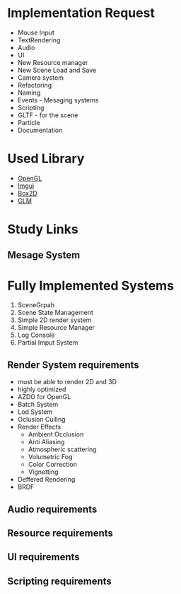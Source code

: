 # Implementation Request
 - Mouse Input
 - TextRendering
 - Audio
 - UI
 - New Resource manager
 - New Scene Load and Save
 - Camera system
 - Refactoring
 - Naming
 - Events - Mesaging systems
 - Scripting
 - GLTF - for the scene
 - Particle
 - Documentation

# Used Library
- [OpenGL](https://github.com/skaslev/gl3w)
- [Imgui](https://github.com/ocornut/imgui)
- [Box2D](https://box2d.org/)
- [GLM](https://glm.g-truc.net/0.9.9/index.html)

# Study Links
## Mesage System
 


# Fully Implemented Systems
1. SceneGrpah
2. Scene State Management
3. Simple 2D render system
4. Simple Resource Manager
5. Log Console
6. Partial Imput System




## Render System requirements
- must be able to render 2D and 3D
- highly optimized
- AZDO for OpenGL
- Batch System
- Lod System
- Oclusion Culling
- Render Effects
  - Ambient Occlusion
  - Anti Aliasing
  - Atmospheric scattering
  - Volumetric Fog
  - Color Correction
  - Vignetting
- Deffered Rendering
- BRDF

## Audio requirements

## Resource requirements

## UI requirements

## Scripting requirements